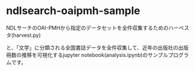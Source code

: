 # ndlsearch-oaipmh-sample
NDLサーチのOAI-PMHから指定のデータセットを全件収集するためのハーベスタ(harvest.py)

と、「文学」に分類される全国書誌データを全件収集して、近年の出版社の出版冊数の推移を可視化するjupyter notebook(analysis.ipynb)のサンプルプログラムです。



